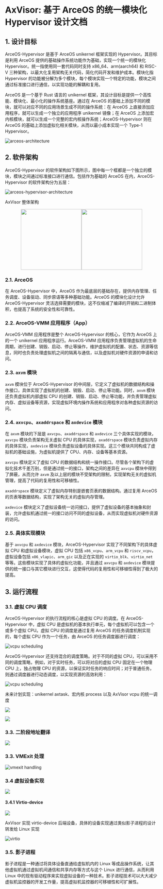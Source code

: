 # AxVisor: 基于 ArceOS 的统一模块化 Hypervisor 设计文档


## 1. 设计目标

ArceOS-Hypervisor 是基于 ArceOS unikernel 框架实现的 Hypervisor。其目标是利用 ArceOS 提供的基础操作系统功能作为基础，实现一个统一的模块化 Hypervisor。统一指使用同一套代码同时支持 x86_64、arm(aarch64) 和 RISC-V 三种架构，以最大化复用架构无关代码，简化代码开发和维护成本。模块化指 Hypervisor 的功能被分解为多个模块，每个模块实现一个特定的功能，模块之间通过标准接口进行通信，以实现功能的解耦和复用。

ArceOS 是一个基于 Rust 语言的 unikernel 框架，其设计目标是提供一个高性能、模块化、最小化的操作系统基座。通过在 ArceOS 的基础上添加不同的模块，就可以对应不同的应用场景生成不同的操作系统：在 ArceOS 上直接添加应用程序，就可以生成一个独立的应用程序 unikernel 镜像；在 ArceOS 上添加宏内核模块，就可以生成一个完整的宏内核操作系统；ArceOS-Hypervisor 则在 ArceOS 的基础上添加虚拟化相关模块，从而以最小成本实现一个 Type-1 Hypervisor。

![arceos-architecture](assets/arceos-backbone.png)

## 2. 软件架构

ArceOS-Hypervisor 的软件架构如下图所示，图中每一个框都是一个独立的模块，模块之间通过标准接口进行通信。包括作为基础的 ArceOS 在内，ArceOS-Hypervisor 的软件架构分为五层：

![arceos-hypervisor-architecture](assets/arceos-hypervisor-architecture.png)

AxVisor 整体架构

<center class="half">
    <img src="./assets/arm mode.png" width="200"/><img src="./assets/x86 mode.png" width="200"/>
</center>

### 2.1. ArceOS

在 ArceOS-Hypervisor 中，ArceOS 作为最底层的基础存在，提供内存管理、任务调度、设备驱动、同步原语等多种基础功能。ArceOS 的模块化设计允许 ArceOS-Hypervisor 灵活选择需要的模块，这不仅缩减了编译的开销和二进制体积，也提高了系统的安全性和可靠性。

### 2.2. ArceOS-VMM 应用程序（App）

ArceOS-VMM 应用程序是整个 ArceOS-Hypervisor 的核心，它作为 ArceOS 上的一个 unikernel 应用程序运行。ArceOS-VMM 应用程序负责管理虚拟机的生命周期，进行创建、销毁、启动、停止等操作，维护虚拟机的配置、状态、资源等信息，同时也负责处理虚拟机之间的隔离与通信，以及虚拟机对硬件资源的申请和访问。

### 2.3. `axvm` 模块

`axvm` 模块位于 ArceOS-Hypervisor 的中间层，它定义了虚拟机的数据结构和操作接口，具体实现了虚拟机的创建、销毁、启动、停止等功能。同时，`axvm` 模块还负责虚拟机内部虚拟 CPU 的创建、销毁、启动、停止等功能，并负责管理虚拟内存、虚拟设备等资源，实现虚拟环境内操作系统和应用程序对各种虚拟资源的访问。

### 2.4. `axvcpu`、`axaddrspace` 和 `axdevice` 模块

在 `axvm` 模块的下层是 `axvcpu`、`axaddrspace` 和 `axdevice` 三个具体实现的模块，`axvcpu` 模块负责架构无关虚拟 CPU 的具体实现，`axaddrspace` 模块负责虚拟内存的具体实现，`axdevice` 模块负责虚拟设备的具体实现。这三个模块共同构成了虚拟机的基础设施，为虚拟机提供了 CPU、内存、设备等基本资源。

`axvcpu` 模块定义了虚拟 CPU 的数据结构和统一操作接口。尽管各个架构下的虚拟化技术千差万别，但是通过统一的接口，架构之间的差异在 `axvcpu` 模块中得到了屏蔽，从而允许 `axvm` 及以上层的模块不受架构的限制，实现架构无关的虚拟机管理，提高了代码的复用性和可移植性。

`axaddrspace` 模块定义了虚拟内存特别是嵌套页表的数据结构。通过复用 ArceOS 的页表等数据结构，实现了架构无关的虚拟内存管理。

`axdevice` 模块定义了虚拟设备统一访问接口，提供了虚拟设备的基本抽象和封装，允许虚拟机通过统一的接口访问不同的虚拟设备，从而实现虚拟机对硬件资源的访问。

### 2.5. 具体实现模块

基于 `axvcpu` 和 `axdevice` 模块，ArceOS-Hypervisor 实现了不同架构下的具体虚拟 CPU 和虚拟设备模块，虚拟 CPU 包括 `x86_vcpu`、`arm_vcpu` 和 `riscv_vcpu`，虚拟设备包括 `x86_vlapic`、`arm_gic` 以及正在实现的 `virtio_blk`、`virtio_net` 等等。这些模块实现了具体的虚拟化功能，并且通过 `axvcpu` 和 `axdevice` 模块提供的统一接口与其它模块进行交互，这使得代码的复用性和可移植性得到了极大的提高。

<!-- ### 2.6. axvisor_api？

是否需要把 `axvisor_api` 提出来。好处可以写潜在与 ArceOS 解耦，提高可移植性的可能性。另外可以随便说说。
-->

## 3. 运行流程

### 3.1. 虚拟 CPU 调度

ArceOS-Hypervisor 的执行流程的核心是虚拟 CPU 的调度。在 ArceOS-Hypervisor 中，虚拟 CPU 是虚拟机的基本执行单元，每个虚拟机可以包含一个或多个虚拟 CPU。虚拟 CPU 的调度是通过复用 ArceOS 的任务调度机制实现的，每个虚拟 CPU 作为一个任务，由 ArceOS 的任务调度器进行调度：

![vcpu scheduling](assets/vcpu-scheduling-base.png)

ArceOS-Hypervisor 还支持混合的调度策略。对于不同的虚拟 CPU，可以采用不同的调度策略，例如，对于实时任务，可以将对应的虚拟 CPU 固定在一个物理 CPU 上，独占物理 CPU 的资源，以保证实时任务的响应时间；对于普通任务，则通过调度器进行动态调度，以实现资源的高效利用：

![vcpu scheduling](assets/vcpu-scheduling.png)

未来计划实现：unikernel axtask、宏内核 process 以及 AxVisor vcpu 的统一调度

![](./assets/axtask.png)

![](./assets/cpu.png)

### 3.3. 二阶段地址翻译

![](./assets/pt.png)

### 3.3. VMExit 处理

![vmexit handling](assets/vmexit-handling.png)


### 3.4 虚拟设备实现

![](./assets/driver-device.png)

#### 3.4.1 Virtio-device

![](./assets/io.png)

AxVisor 实现 virtio-device 后端设备，具体的设备实现通过类似影子进程的设计转发给 Linux 实现

![virtio](assets/virtio-backend.png)

### 3.5. 影子进程

影子进程是一种通过将具体设备直通给虚拟机内的 Linux 等成品操作系统，让其他虚拟机通过虚拟机间通信和共享内存等方式与这个 Linux 进行通信，从而利用 Linux 中的现有驱动程序来实现虚拟设备的一种技术。影子进程技术可以大大减少虚拟机监控器的开发工作量，提高虚拟机监控器的可移植性和可扩展性。
